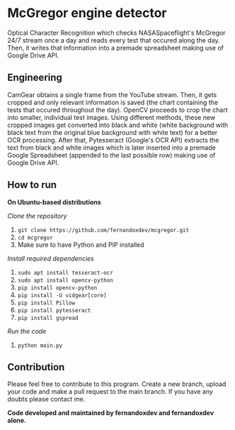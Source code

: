 
# McGregor engine detector

  

Optical Character Recognition which checks NASASpaceflight's McGregor 24/7 stream once a day and reads every test that occured along the day. Then, it writes that information into a premade spreadsheet making use of Google Drive API.

  

## Engineering

CamGear obtains a single frame from the YouTube stream. Then, it gets cropped and only relevant information is saved (the chart containing the tests that occured throughout the day). OpenCV proceeds to crop the chart into smaller, individual test images. Using different methods, these new cropped images get converted into black and white (white background with black text from the original blue background with white text) for a better OCR processing. After that, Pytesseract (Google's OCR API) extracts the text from black and white images which is later inserted into a premade Google Spreadsheet (appended to the last possible row) making use of Google Drive API.

  

## How to run
**On Ubuntu-based distributions**

*Clone the repository*

 1. `git clone https://github.com/fernandoxdev/mcgregor.git`
 2. `cd mcgregor`
 3. Make sure to have Python and PIP installed

*Install required dependencies*
 1. `sudo apt install tesseract-ocr`
 2. `sudo apt install opencv-python`
 3. `pip install opencv-python`
 4. `pip install -U vidgear[core]`
 5. `pip install Pillow`
 6. `pip install pytesseract`
 7. `pip install gspread`

*Run the code*

 1. `python main.py`


## Contribution

Please feel free to contribute to this program. Create a new branch, upload your code and make a pull request to  the main branch. If you have any doubts please contact me.

**Code developed and maintained by fernandoxdev and fernandoxdev alone.**